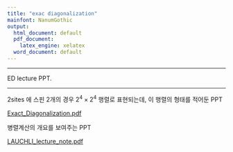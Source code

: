 ```yaml
---
title: "exac diagonalization"
mainfont: NanumGothic
output:
  html_document: default
  pdf_document:
    latex_engine: xelatex
  word_document: default
---
```






***

ED lecture PPT.

***

2sites 에 스핀 2개의 경우 $2^4 \times 2^4$ 행렬로 표현되는데, 이 행렬의 형태를 적어둔 PPT 

[Exact_Diagonalization.pdf](ref/Coding/Exact_Diagonalization.pdf)


병렬계산의 개요를 보여주는 PPT

[LAUCHLI_lecture_note.pdf](ref/Coding/LAUCHLI_lecture_note.pdf)










